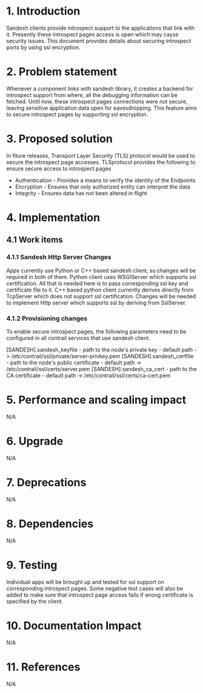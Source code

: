 
# 1. Introduction

Sandesh clients provide introspect support to the applications that link with
it. Presently these introspect pages access is open which may cayse security
issues. This document provides details about securing introspect ports by
using ssl encryption. 

# 2. Problem statement

Whenever a component links with sandesh library, it creates a backend for
introspect support from where, all the debugging information can be fetched.
Until now, these introspect pages connections were not secure, leaving
sensitive application data open for eavesdropping. This feature aims to 
secure introspect pages by supporting ssl encryption.

# 3. Proposed solution

In fiture releases, Transport Layer Security (TLS) protocol would be used to
secure the introspect page accesses. TLSprotocol provides the following to 
ensure secure access to introspect pages

* Authentication - Provides a means to verify the identity of the Endpoints
* Encryption - Ensures that only authorized entity can interpret the data
* Integrity - Ensures data has not been altered in flight

# 4. Implementation

## 4.1 Work items

### 4.1.1 Sandesh Http Server Changes

Apps currently use Python or C++ based sandesh client, so changes will be
required in both of them. Python client uses WSGIServer which supports ssl
certification. All that is needed here is to pass corresponding ssl key and
certificate file to it.
C++ based python client currently derives directly from TcpServer which does
not support ssl certification. Changes will be needed to implement Http server
which supports ssl by deriving from SslServer.

### 4.1.2 Provisioning changes

To enable secure introspect pages, the following parameters need to be
configured in all contrail services that use sandesh client.

[SANDESH].sandesh_keyfile
    - path to the node's private key
    - default path -> /etc/contrail/ssl/private/server-privkey.pem
[SANDESH].sandesh_certfile
    - path to the node's public certificate
    - default path -> /etc/contrail/ssl/certs/server.pem
[SANDESH].sandesh_ca_cert
    - path to the CA certificate
    - default path -> /etc/contrail/ssl/certs/ca-cert.pem

# 5. Performance and scaling impact
N/A

# 6. Upgrade
N/A

# 7. Deprecations
N/A

# 8. Dependencies
N/A

# 9. Testing
Individual apps will be brought up and tested for ssl support on corresponding
introspect pages.
Some negative test cases will also be added to make sure that introspect page
access fails if wrong certificate is specified by the client.

# 10. Documentation Impact
N/A

# 11. References
N/A
